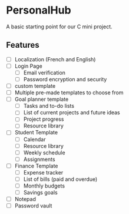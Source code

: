 # PersonalHub
A basic starting point for our C mini project.

## Features
- [ ] Localization (French and English)
- [ ] Login Page
  - [ ] Email verification
  - [ ] Password encryption and security
- [ ] custom template 
- [ ] Multiple pre-made templates to choose from
- [ ] Goal planner template
  - [ ] Tasks and to-do lists
  - [ ] List of current projects and future ideas
  - [ ] Project progress
  - [ ] Resource library
- [ ] Student Template
  - [ ] Calendar
  - [ ] Resource library
  - [ ] Weekly schedule
  - [ ] Assignments
- [ ] Finance Template
  - [ ] Expense tracker
  - [ ] List of bills (paid and overdue)
  - [ ] Monthly budgets
  - [ ] Savings goals
- [ ] Notepad
- [ ] Password vault
